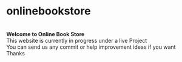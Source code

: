 # onlinebookstore
<br/><b>Welcome to Online Book Store</b>
<br/>This website is currently in progress under a live Project<br/>
You can send us any commit or help improvement ideas if you want<br/>
<bold>Thanks</bold>
